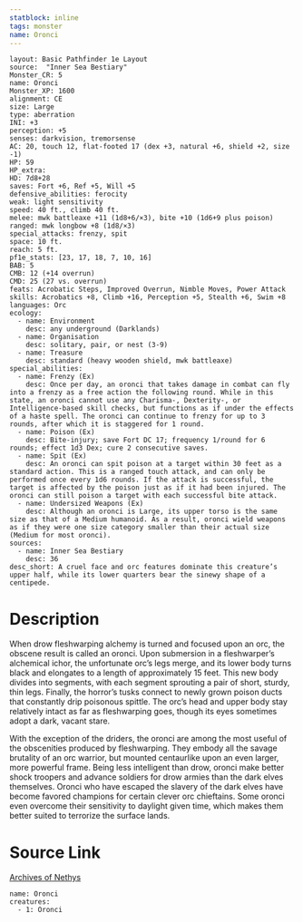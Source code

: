```yaml
---
statblock: inline
tags: monster
name: Oronci
---
```

```statblock
layout: Basic Pathfinder 1e Layout
source:  "Inner Sea Bestiary"
Monster_CR: 5
name: Oronci
Monster_XP: 1600
alignment: CE
size: Large
type: aberration
INI: +3
perception: +5
senses: darkvision, tremorsense
AC: 20, touch 12, flat-footed 17 (dex +3, natural +6, shield +2, size -1)
HP: 59
HP_extra: 
HD: 7d8+28
saves: Fort +6, Ref +5, Will +5
defensive_abilities: ferocity
weak: light sensitivity
speed: 40 ft., climb 40 ft.
melee: mwk battleaxe +11 (1d8+6/×3), bite +10 (1d6+9 plus poison)
ranged: mwk longbow +8 (1d8/×3)
special_attacks: frenzy, spit
space: 10 ft.
reach: 5 ft.
pf1e_stats: [23, 17, 18, 7, 10, 16]
BAB: 5
CMB: 12 (+14 overrun)
CMD: 25 (27 vs. overrun)
feats: Acrobatic Steps, Improved Overrun, Nimble Moves, Power Attack
skills: Acrobatics +8, Climb +16, Perception +5, Stealth +6, Swim +8
languages: Orc
ecology:
  - name: Environment
    desc: any underground (Darklands)
  - name: Organisation
    desc: solitary, pair, or nest (3-9)
  - name: Treasure
    desc: standard (heavy wooden shield, mwk battleaxe)
special_abilities:
  - name: Frenzy (Ex)
    desc: Once per day, an oronci that takes damage in combat can fly into a frenzy as a free action the following round. While in this state, an oronci cannot use any Charisma-, Dexterity-, or Intelligence-based skill checks, but functions as if under the effects of a haste spell. The oronci can continue to frenzy for up to 3 rounds, after which it is staggered for 1 round.
  - name: Poison (Ex)
    desc: Bite-injury; save Fort DC 17; frequency 1/round for 6 rounds; effect 1d3 Dex; cure 2 consecutive saves.
  - name: Spit (Ex)
    desc: An oronci can spit poison at a target within 30 feet as a standard action. This is a ranged touch attack, and can only be performed once every 1d6 rounds. If the attack is successful, the target is affected by the poison just as if it had been injured. The oronci can still poison a target with each successful bite attack.
  - name: Undersized Weapons (Ex)
    desc: Although an oronci is Large, its upper torso is the same size as that of a Medium humanoid. As a result, oronci wield weapons as if they were one size category smaller than their actual size (Medium for most oronci).
sources:
  - name: Inner Sea Bestiary
    desc: 36
desc_short: A cruel face and orc features dominate this creature’s upper half, while its lower quarters bear the sinewy shape of a centipede.
```
# Description
When drow fleshwarping alchemy is turned and focused upon an orc, the obscene result is called an oronci. Upon submersion in a fleshwarper’s alchemical ichor, the unfortunate orc’s legs merge, and its lower body turns black and elongates to a length of approximately 15 feet. This new body divides into segments, with each segment sprouting a pair of short, sturdy, thin legs. Finally, the horror’s tusks connect to newly grown poison ducts that constantly drip poisonous spittle. The orc’s head and upper body stay relatively intact as far as fleshwarping goes, though its eyes sometimes adopt a dark, vacant stare.

With the exception of the driders, the oronci are among the most useful of the obscenities produced by fleshwarping. They embody all the savage brutality of an orc warrior, but mounted centaurlike upon an even larger, more powerful frame. Being less intelligent than drow, oronci make better shock troopers and advance soldiers for drow armies than the dark elves themselves. Oronci who have escaped the slavery of the dark elves have become favored champions for certain clever orc chieftains. Some oronci even overcome their sensitivity to daylight given time, which makes them better suited to terrorize the surface lands.
# Source Link
[Archives of Nethys](https://aonprd.com/MonsterDisplay.aspx?ItemName=Oronci)
```encounter-table
name: Oronci
creatures:
  - 1: Oronci
```
